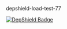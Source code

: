 depshield-load-test-77

[![DepShield Badge](https://cpeters2.dev.depshield.sonatype.org/badges/depshield-load-cpeters2d/depshield-load-test-77/depshield.svg)](https://sonatype.github.io/depshield-github-pages)
